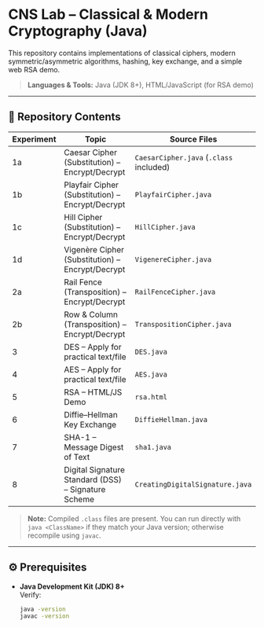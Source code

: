 # CNS Lab – Classical & Modern Cryptography (Java)

This repository contains implementations of classical ciphers, modern symmetric/asymmetric algorithms, hashing, key exchange, and a simple web RSA demo.

> **Languages & Tools:** Java (JDK 8+), HTML/JavaScript (for RSA demo)

---

## 📂 Repository Contents

| Experiment | Topic | Source Files |
|---|---|---|
| 1a | Caesar Cipher (Substitution) – Encrypt/Decrypt | `CaesarCipher.java` (`.class` included) |
| 1b | Playfair Cipher (Substitution) – Encrypt/Decrypt | `PlayfairCipher.java` |
| 1c | Hill Cipher (Substitution) – Encrypt/Decrypt | `HillCipher.java` |
| 1d | Vigenère Cipher (Substitution) – Encrypt/Decrypt | `VigenereCipher.java` |
| 2a | Rail Fence (Transposition) – Encrypt/Decrypt | `RailFenceCipher.java` |
| 2b | Row & Column (Transposition) – Encrypt/Decrypt | `TranspositionCipher.java` |
| 3  | DES – Apply for practical text/file | `DES.java` |
| 4  | AES – Apply for practical text/file | `AES.java` |
| 5  | RSA – HTML/JS Demo | `rsa.html` |
| 6  | Diffie–Hellman Key Exchange | `DiffieHellman.java` |
| 7  | SHA-1 – Message Digest of Text | `sha1.java` |
| 8  | Digital Signature Standard (DSS) – Signature Scheme | `CreatingDigitalSignature.java` |

> **Note:** Compiled `.class` files are present. You can run directly with `java <ClassName>` if they match your Java version; otherwise recompile using `javac`.

---

## ⚙️ Prerequisites

- **Java Development Kit (JDK) 8+**  
  Verify:
  ```bash
  java -version
  javac -version
